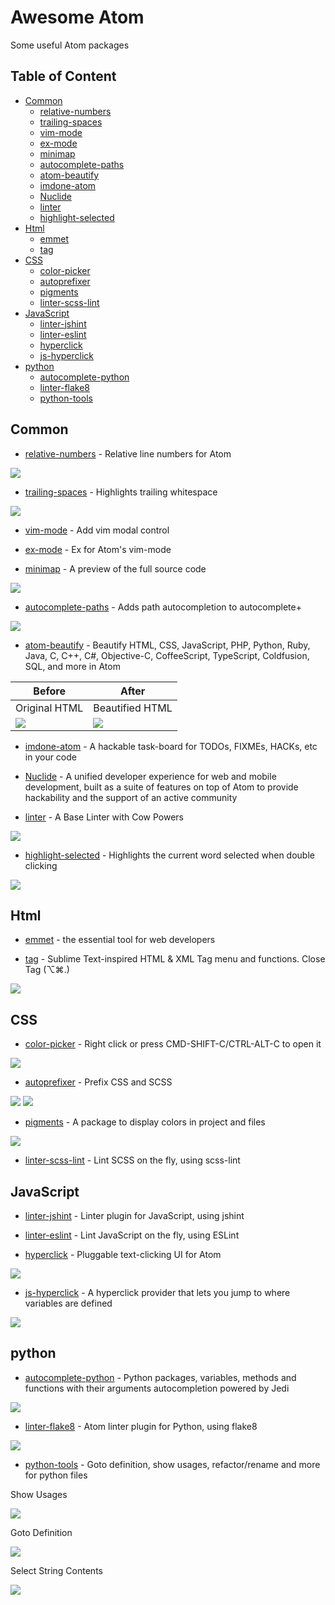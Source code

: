 # Awesome Atom
Some useful Atom packages


## Table of Content
* [Common](#Common)
  * [relative-numbers](#relative-numbers)
  * [trailing-spaces](#trailing-spaces)
  * [vim-mode](#vim-mode)
  * [ex-mode](#ex-mode)
  * [minimap](#minimap)
  * [autocomplete-paths](#autocomplete-paths)
  * [atom-beautify](#atom-beautify)
  * [imdone-atom](#imdone-atom)
  * [Nuclide](#Nuclide)
  * [linter](#linter)
  * [highlight-selected](#highlight-selected)
* [Html](#Html)
  * [emmet](#emmet)
  * [tag](#tag)
* [CSS](#CSS)
  * [color-picker](#color-picker)
  * [autoprefixer](#autoprefixer)
  * [pigments](#pigments)
  * [linter-scss-lint](#linter-scss-lint)
* [JavaScript](#JavaScript)
  * [linter-jshint](#linter-jshint)
  * [linter-eslint](#linter-eslint)
  * [hyperclick](#hyperclick)
  * [js-hyperclick](#js-hyperclick)
* [python](#python)
  * [autocomplete-python](#autocomplete-python)
  * [linter-flake8](#linter-flake8)
  * [python-tools](#python-tools)


## <a name="Common"></a> Common
* <a name="relative-numbers"></a> [relative-numbers](https://atom.io/packages/relative-numbers) - Relative line numbers for Atom

![](imgs/relative-numbers.gif)

* <a name="trailing-spaces"></a> [trailing-spaces](https://atom.io/packages/trailing-spaces) - Highlights trailing whitespace

![](imgs/trailing-spaces.jpeg)

* <a name="vim-mode"></a> [vim-mode](https://atom.io/packages/vim-mode) - Add vim modal control

* <a name="ex-mode"></a> [ex-mode](https://atom.io/packages/ex-mode) - Ex for Atom's vim-mode

* <a name="minimap"></a> [minimap](https://atom.io/packages/minimap) - A preview of the full source code

![](imgs/minimap.png)

* <a name="autocomplete-paths"></a> [autocomplete-paths](https://atom.io/packages/autocomplete-paths) - Adds path autocompletion to autocomplete+

![](imgs/autocomplete-paths.gif)

* <a name="atom-beautify"></a> [atom-beautify](https://atom.io/packages/atom-beautify) - Beautify HTML, CSS, JavaScript, PHP, Python, Ruby, Java, C, C++, C#, Objective-C, CoffeeScript, TypeScript, Coldfusion, SQL, and more in Atom

Before | After
------|-----
Original HTML | Beautified HTML
![](imgs/atom-beautify-1.png) | ![](imgs/atom-beautify-2.png)

* <a name="imdone-atom"></a> [imdone-atom](https://atom.io/packages/imdone-atom) - A hackable task-board for TODOs, FIXMEs, HACKs, etc in your code

* <a name="Nuclide"></a> [Nuclide](https://atom.io/packages/nuclide) - A unified developer experience for web and mobile development, built as a suite of features on top of Atom to provide hackability and the support of an active community

* <a name="linter"></a> [linter](https://atom.io/packages/linter) - A Base Linter with Cow Powers

![](imgs/linter.gif)

* <a name="highlight-selected"></a> [highlight-selected](https://atom.io/packages/highlight-selected) - Highlights the current word selected when double clicking

![](imgs/highlight-selected.gif)


## <a name="Html"></a> Html

* <a name="emmet"></a> [emmet](https://atom.io/packages/emmet) - the essential tool for web developers

* <a name="tag"></a> [tag](https://atom.io/packages/tag) - Sublime Text-inspired HTML & XML Tag menu and functions. Close Tag (⌥⌘.)

![](imgs/tag.gif)


## <a name="CSS"></a> CSS

* <a name="color-picker"></a> [color-picker](https://atom.io/packages/color-picker) - Right click or press CMD-SHIFT-C/CTRL-ALT-C to open it

![](imgs/color-picker.gif)

* <a name="autoprefixer"></a> [autoprefixer](https://atom.io/packages/autoprefixer) - Prefix CSS and SCSS

![](imgs/autoprefixer-1.gif)
![](imgs/autoprefixer-2.gif)

* <a name="pigments"></a> [pigments](https://atom.io/packages/pigments) - A package to display colors in project and files

![](imgs/pigments.gif)

* <a name="linter-scss-lint"></a> [linter-scss-lint](https://atom.io/packages/linter-scss-lint) - Lint SCSS on the fly, using scss-lint


## <a name="JavaScript"></a> JavaScript

* <a name="linter-jshint"></a> [linter-jshint](https://atom.io/packages/linter-jshint) - Linter plugin for JavaScript, using jshint

* <a name="linter-eslint"></a> [linter-eslint](https://atom.io/packages/linter-eslint) - Lint JavaScript on the fly, using ESLint

* <a name="hyperclick"></a> [hyperclick](https://atom.io/packages/hyperclick) - Pluggable text-clicking UI for Atom

![](imgs/hyperclick.gif)

* <a name="js-hyperclick"></a> [js-hyperclick](https://atom.io/packages/js-hyperclick) - A hyperclick provider that lets you jump to where variables are defined

![](imgs/js-hyperclick.png)


## <a name="python"></a> python

* <a name="autocomplete-python"></a> [autocomplete-python](https://atom.io/packages/autocomplete-python) - Python packages, variables, methods and functions with their arguments autocompletion powered by Jedi

![](imgs/autocomplete-python.gif)

* <a name="linter-flake8"></a> [linter-flake8](https://atom.io/packages/linter-flake8) - Atom linter plugin for Python, using flake8

![](imgs/linter-flake8.gif)

* <a name="python-tools"></a> [python-tools](https://atom.io/packages/python-tools) - Goto definition, show usages, refactor/rename and more for python files

Show Usages

![](imgs/python-tools-show-usages.gif)

Goto Definition

![](imgs/python-tools-goto-definition.gif)

Select String Contents

![](imgs/python-tools-select-string-contents.gif)

